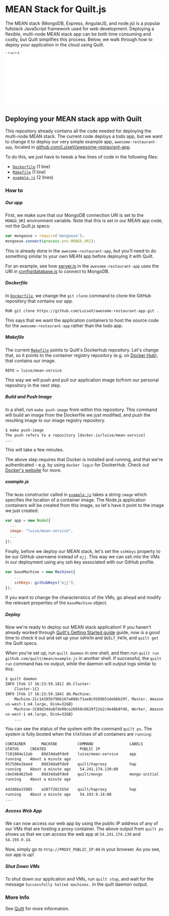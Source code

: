 # MEAN Stack for Quilt.js
The MEAN stack (MongoDB, Express, AngularJS, and node.js) is a popular fullstack
JavaScript framework used for web development. Deploying a flexible, multi-node
MEAN stack app can be both time consuming and costly, but Quilt simplifies this
process. Below, we walk through how to deploy your application in the cloud
using Quilt.

<img src="./images/mean.gif">

## Deploying your MEAN stack app with Quilt
This repository already contains all the code needed for deploying the multi-node
MEAN stack. The current code deploys a todo app, but we want to change it to
deploy our very simple example app, `awesome-restaurant-app`, located in
[github.com/LuiseV/awesome-restaurant-app](https://github.com/LuiseV/awesome-restaurant-app.git).

To do this, we just have to tweak a few lines of code in the following files:

* [`Dockerfile`](./Dockerfile) (1 line)
* [`Makefile`](./Makefile) (1 line)
* [`example.js`](./example.js) (2 lines)

### How to

##### Our app
First, we make sure that our MongoDB connection URI is set to the `MONGO_URI`
environment variable. Note that this is set in our MEAN app code, not the
Quilt.js specs:

```javascript
var mongoose = require('mongoose');
mongoose.connect(process.env.MONGO_URI);
```

This is already done in the `awesome-restaurant-app`, but you'll need to
do something similar to your own MEAN app before deploying it with Quilt.

For an example, see how [server.js](https://github.com/LuiseV/awesome-restaurant-app/blob/master/server.js#L10)
in the `awesome-restaurant-app` uses the URI in [config/database.js](https://github.com/LuiseV/awesome-restaurant-app/blob/master/config/database.js) to connect to MongoDB.

##### Dockerfile
In [`Dockerfile`](./Dockerfile), we change the `git clone`
command to clone the GitHub repository that contains our app.

```
RUN git clone https://github.com/LuiseV/awesome-restaurant-app.git .
```

This says that we want the application containers to host the source code
for the `awesome-restaurant-app` rather than the todo app.

##### Makefile
The current [`Makefile`](./Makefile) points to Quilt's Dockerhub
repository. Let's change that, so it points to the container registry
repository (e.g. on [Docker Hub](https://hub.docker.com/)), that contains
our image.

```
REPO = luise/mean-service
```

This way we will push and pull our application image to/from our personal
repository in the next step.

##### Build and Push Image
In a shell, run `make push-image` from within this repository. This command
will build an image from the Dockerfile we just modified, and push the resulting
image to our image registry repository.

```
$ make push-image
The push refers to a repository [docker.io/luise/mean-service]
...
```

This will take a few minutes.

The above step requires that Docker is installed and running, and that we're
authenticated - e.g. by using `docker login` for DockerHub. Check out
[Docker's website](https://docs.docker.com/engine/installation/) for more.

##### example.js
The `Node` constructor called in [`example.js`](./example.js) takes a string
`image` which specifies the location of a container image. The Node.js
application containers will be created from this image, so let's have it point
to the image we just created:

```javascript
var app = new Node({
  ...
  image: "luise/mean-service",
  ...
});
```

Finally, before we deploy our MEAN stack, let's set the `sshKeys` property to
be our GitHub username instead of `ejj`. This way we can ssh into the VMs in
our deployment using any ssh key associated with our GitHub profile.

```javascript
var baseMachine = new Machine({
    ...
    sshKeys: githubKeys("ejj"),
});
```

If you want to change the characteristics of the VMs, go ahead and modify the
relevant properties of the `baseMachine` object.

##### Deploy
Now we're ready to deploy our MEAN stack application! If you haven't already
worked through [Quilt's Getting Started guide](https://github.com/NetSys/quilt/blob/master/docs/GettingStarted.md)
guide, now is a good time to check it out and set up your `GOPATH` and
`QUILT_PATH`, and `quilt get` the Quilt specs.

When you're set up, run `quilt daemon` in one shell, and then run
`quilt run github.com/quilt/mean/example.js` in another shell. If successful,
the `quilt run` command has no output, while the daemon will output logs
similar to this:

```
$ quilt daemon
INFO [Feb 17 16:23:59.181] db.Cluster:
	Cluster-1{}                
INFO [Feb 17 16:23:59.184] db.Machine:
	Machine-2{c14105b79bb167a088cf1ae8c9169b51deb6b29f, Master, Amazon us-west-1 m4.large, Disk=32GB}
	Machine-3{89d34da8fde90ce26650c0629f22e2c9e48b8f46, Worker, Amazon us-west-1 m4.large, Disk=32GB}
	...
```

You can see the status of the system with the command `quilt ps`. The system is
fully booted when the `STATUS`es of all containers are `running`:

```
CONTAINER       MACHINE         COMMAND                LABELS              STATUS     CREATED               PUBLIC IP
7101084e12ab    89d34da8fde9    luise/mean-service     app                 running    About a minute ago    
957596e1beed    89d34da8fde9    quilt/haproxy          hap                 running    About a minute ago    54.241.174.139:80
c8e5464625e0    89d34da8fde9    quilt/mongo            mongo-initial       running    About a minute ago    
                                                                                                            
4d3d6be15985    a2077202355d    quilt/haproxy          hap                 running    About a minute ago    54.193.9.14:80
...
```

##### Access Web App
We can now access our web app by using the public IP address of any of our VMs
that are hosting a proxy container. The above output from `quilt ps` shows us
that we can access the web app at `54.241.174.139` and `54.193.9.14`.

Now, simply go to `http://PROXY_PUBLIC_IP:80` in your browser. As you see, our
app is up!

##### Shut Down VMs
To shut down our application and VMs, run `quilt stop`, and wait for the message
`Successfully halted machines.` in the quilt daemon output.

### More Info
See [Quilt](http://quilt.io) for more information.

